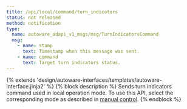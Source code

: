 ```yaml
---
title: /api/local/command/turn_indicators
status: not released
method: notification
type:
  name: autoware_adapi_v1_msgs/msg/TurnIndicatorsCommand
  msg:
    - name: stamp
      text: Timestamp when this message was sent.
    - name: command
      text: Target turn indicators status.
---
```


{% extends 'design/autoware-interfaces/templates/autoware-interface.jinja2' %}
{% block description %}
Sends turn indicators command used in local operation mode.
To use this API, select the corresponding mode as described in [manual control](../../../../features/manual-control.md).
{% endblock %}
